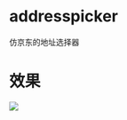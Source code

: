 # addresspicker

仿京东的地址选择器

# 效果
![](https://github.com/sam408130/addresspicker/blob/master/mIRySL.gif)
